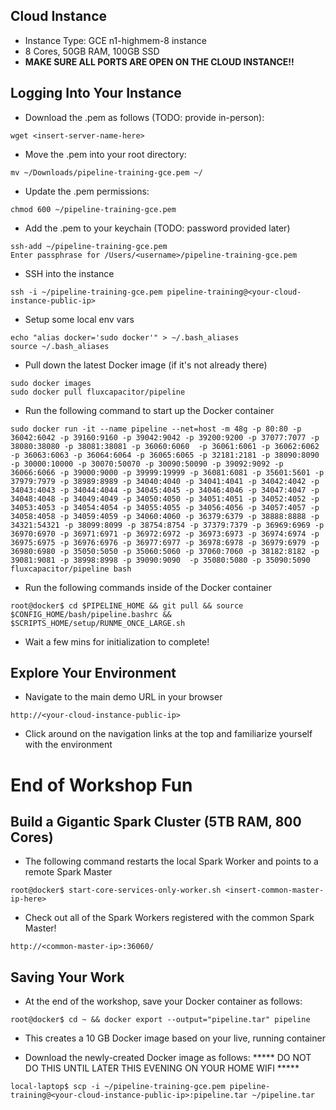 ## Cloud Instance
* Instance Type:  GCE n1-highmem-8 instance
* 8 Cores, 50GB RAM, 100GB SSD
* **MAKE SURE ALL PORTS ARE OPEN ON THE CLOUD INSTANCE!!**

## Logging Into Your Instance 
* Download the .pem as follows (TODO:  provide in-person):
```
wget <insert-server-name-here>
```

* Move the .pem into your root directory:
```
mv ~/Downloads/pipeline-training-gce.pem ~/
```

* Update the .pem permissions:
```
chmod 600 ~/pipeline-training-gce.pem
```

* Add the .pem to your keychain (TODO:  password provided later)
```
ssh-add ~/pipeline-training-gce.pem
Enter passphrase for /Users/<username>/pipeline-training-gce.pem
```

* SSH into the instance 
```
ssh -i ~/pipeline-training-gce.pem pipeline-training@<your-cloud-instance-public-ip>
```

* Setup some local env vars
```
echo "alias docker='sudo docker'" > ~/.bash_aliases
source ~/.bash_aliases
```

* Pull down the latest Docker image (if it's not already there)
```
sudo docker images
sudo docker pull fluxcapacitor/pipeline
```

* Run the following command to start up the Docker container
```
sudo docker run -it --name pipeline --net=host -m 48g -p 80:80 -p 36042:6042 -p 39160:9160 -p 39042:9042 -p 39200:9200 -p 37077:7077 -p 38080:38080 -p 38081:38081 -p 36060:6060  -p 36061:6061 -p 36062:6062 -p 36063:6063 -p 36064:6064 -p 36065:6065 -p 32181:2181 -p 38090:8090 -p 30000:10000 -p 30070:50070 -p 30090:50090 -p 39092:9092 -p 36066:6066 -p 39000:9000 -p 39999:19999 -p 36081:6081 -p 35601:5601 -p 37979:7979 -p 38989:8989 -p 34040:4040 -p 34041:4041 -p 34042:4042 -p 34043:4043 -p 34044:4044 -p 34045:4045 -p 34046:4046 -p 34047:4047 -p 34048:4048 -p 34049:4049 -p 34050:4050 -p 34051:4051 -p 34052:4052 -p 34053:4053 -p 34054:4054 -p 34055:4055 -p 34056:4056 -p 34057:4057 -p 34058:4058 -p 34059:4059 -p 34060:4060 -p 36379:6379 -p 38888:8888 -p 34321:54321 -p 38099:8099 -p 38754:8754 -p 37379:7379 -p 36969:6969 -p 36970:6970 -p 36971:6971 -p 36972:6972 -p 36973:6973 -p 36974:6974 -p 36975:6975 -p 36976:6976 -p 36977:6977 -p 36978:6978 -p 36979:6979 -p 36980:6980 -p 35050:5050 -p 35060:5060 -p 37060:7060 -p 38182:8182 -p 39081:9081 -p 38998:8998 -p 39090:9090  -p 35080:5080 -p 35090:5090 fluxcapacitor/pipeline bash
```

* Run the following commands inside of the Docker container
```
root@docker$ cd $PIPELINE_HOME && git pull && source $CONFIG_HOME/bash/pipeline.bashrc && $SCRIPTS_HOME/setup/RUNME_ONCE_LARGE.sh
```

* Wait a few mins for initialization to complete!

## Explore Your Environment
* Navigate to the main demo URL in your browser
```
http://<your-cloud-instance-public-ip>
```
* Click around on the navigation links at the top and familiarize yourself with the environment

# End of Workshop Fun
## Build a Gigantic Spark Cluster (5TB RAM, 800 Cores)
* The following command restarts the local Spark Worker and points to a remote Spark Master
```
root@docker$ start-core-services-only-worker.sh <insert-common-master-ip-here>
```
* Check out all of the Spark Workers registered with the common Spark Master!
```
http://<common-master-ip>:36060/
```

## Saving Your Work
* At the end of the workshop, save your Docker container as follows:
```
root@docker$ cd ~ && docker export --output="pipeline.tar" pipeline
```
* This creates a 10 GB Docker image based on your live, running container

* Download the newly-created Docker image as follows:
***** DO NOT DO THIS UNTIL LATER THIS EVENING ON YOUR HOME WIFI *****
```
local-laptop$ scp -i ~/pipeline-training-gce.pem pipeline-training@<your-cloud-instance-public-ip>:pipeline.tar ~/pipeline.tar
```